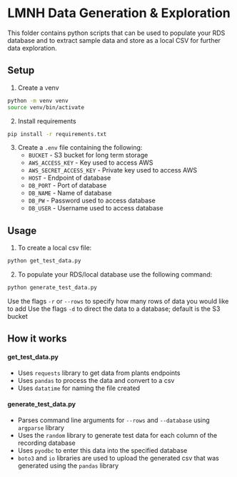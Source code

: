 # LMNH Data Generation & Exploration
This folder contains python scripts that can be used to populate your RDS database and to extract sample data and store as a local CSV for further data exploration.

## Setup
1. Create a venv
```bash
python -m venv venv
source venv/bin/activate
```
2. Install requirements
```bash
pip install -r requirements.txt
```
3. Create a `.env` file containing the following:
    - `BUCKET` - S3 bucket for long term storage
    - `AWS_ACCESS_KEY` - Key used to access AWS
    - `AWS_SECRET_ACCESS_KEY` - Private key used to access AWS
    - `HOST` - Endpoint of database
    - `DB_PORT` - Port of database
    - `DB_NAME` - Name of database
    - `DB_PW` - Password used to access database
    - `DB_USER` - Username used to access database
## Usage
1. To create a local csv file:
```bash
python get_test_data.py
```
2. To populate your RDS/local database use the following command:
```bash
python generate_test_data.py
```
Use the flags `-r` or `--rows` to specify how many rows of data you would like to add
Use the flags `-d` to direct the data to a database; default is the S3 bucket

## How it works
#### get_test_data.py
- Uses `requests` library to get data from plants endpoints
- Uses `pandas` to process the data and convert to a csv
- Uses `datatime` for naming the file created
#### generate_test_data.py
- Parses command line arguments for `--rows` and `--database` using `argparse` library
- Uses the `random` library to generate test data for each column of the recording database
- Uses `pyodbc` to enter this data into the specified database
- `boto3` and `io` libraries are used to upload the generated csv that was generated using the `pandas` library